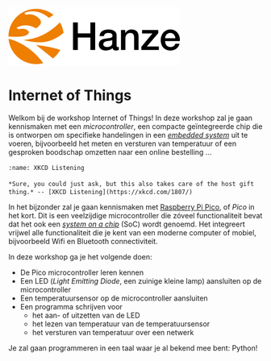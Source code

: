 ![Hanze University of Applied Sciences](/assets/logo-int-black-wordmark.svg)

# Internet of Things

Welkom bij de workshop Internet of Things! In deze workshop zal je gaan kennismaken met een *microcontroller*, een compacte geïntegreerde chip die is ontworpen om specifieke handelingen in een [*embedded system*](https://en.wikipedia.org/wiki/Embedded_system) uit te voeren, bijvoorbeeld het meten en versturen van temperatuur of een gesproken boodschap omzetten naar een online bestelling ...

```{figure} /images/xkcd_listening.png
:name: XKCD Listening

*Sure, you could just ask, but this also takes care of the host gift thing.* -- [XKCD Listening](https://xkcd.com/1807/)
```

In het bijzonder zal je gaan kennismaken met [Raspberry Pi Pico](https://www.raspberrypi.com/products/raspberry-pi-pico/), of *Pico* in het kort. Dit is een veelzijdige microcontroller die zóveel functionaliteit bevat dat het ook een [*system on a chip*](https://en.wikipedia.org/wiki/System_on_a_chip) (SoC) wordt genoemd. Het integreert vrijwel alle functionaliteit die je kent van een moderne computer of mobiel, bijvoorbeeld Wifi en Bluetooth connectiviteit.

In deze workshop ga je het volgende doen:

-   De Pico microcontroller leren kennen
-   Een LED (*Light Emitting Diode*, een zuinige kleine lamp) aansluiten op de microcontroller
-   Een temperatuursensor op de microcontroller aansluiten
-   Een programma schrijven voor
    -   het aan- of uitzetten van de LED
    -   het lezen van temperatuur van de temperatuursensor
    -   het versturen van temperatuur over een netwerk

Je zal gaan programmeren in een taal waar je al bekend mee bent: Python!

